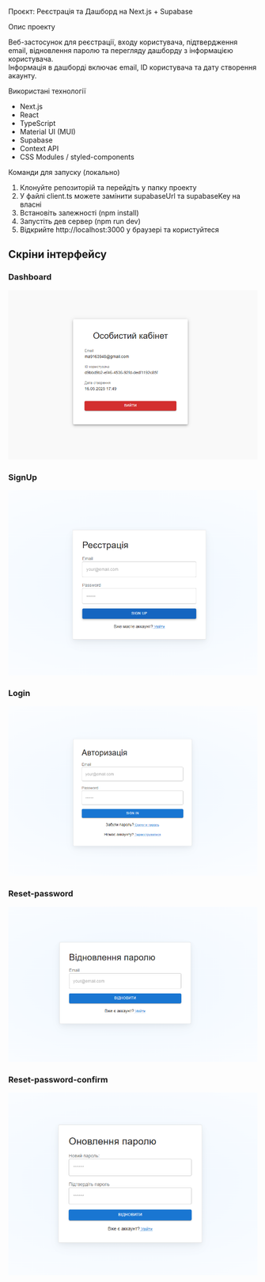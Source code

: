 Проєкт: Реєстрація та Дашборд на Next.js + Supabase

Опис проекту

Веб-застосунок для реєстрації, входу користувача, підтвердження email, відновлення паролю та перегляду дашборду з інформацією користувача.  
Інформація в дашборді включає email, ID користувача та дату створення акаунту.

Використані технології

- Next.js 
- React 
- TypeScript
- Material UI (MUI)
- Supabase
- Context API
- CSS Modules / styled-components

Команди для запуску (локально)

1. Клонуйте репозиторій та перейдіть у папку проекту
2. У файлі client.ts можете замінити supabaseUrl та supabaseKey на власні 
2. Встановіть залежності (npm install)
3. Запустіть дев сервер (npm run dev)
4. Відкрийте http://localhost:3000 у браузері та користуйтеся

## Скріни інтерфейсу

### Dashboard
![Dashboard](/public/dashboard.png)

### SignUp
![SignUp](/public/signup.png)

### Login
![Login](/public/login.png)

### Reset-password
![Reset-password](/public/reset-password.png)

### Reset-password-confirm
![Reset-password-confirm](/public/reset-password-confirm.png)